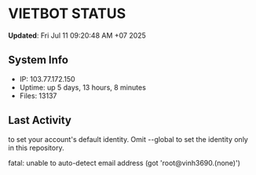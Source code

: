 # VIETBOT STATUS
**Updated**: Fri Jul 11 09:20:48 AM +07 2025

## System Info
- IP: 103.77.172.150
- Uptime: up 5 days, 13 hours, 8 minutes
- Files: 13137

## Last Activity

to set your account's default identity.
Omit --global to set the identity only in this repository.

fatal: unable to auto-detect email address (got 'root@vinh3690.(none)')
